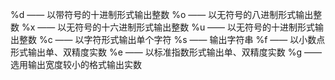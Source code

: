 %d —— 以带符号的十进制形式输出整数
%o —— 以无符号的八进制形式输出整数
%x —— 以无符号的十六进制形式输出整数
%u —— 以无符号的十进制形式输出整数
%c —— 以字符形式输出单个字符
%s —— 输出字符串
%f —— 以小数点形式输出单、双精度实数
%e —— 以标准指数形式输出单、双精度实数
%g —— 选用输出宽度较小的格式输出实数